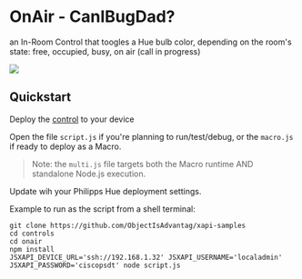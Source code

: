 # OnAir - CanIBugDad?

an In-Room Control that toogles a Hue bulb color, depending on the room's state: free, occupied, busy, on air (call in progress)

![](img/onair_busy.png)



## Quickstart 

Deploy the [control](./onair.xml) to your device

Open the file `script.js` if you're planning to run/test/debug, or the `macro.js` if ready to deploy as a Macro.

> Note: the `multi.js` file targets both the Macro runtime AND standalone Node.js execution.

Update wih your Philipps Hue deployment settings.

Example to run as the script from a shell terminal:

```shell
git clone https://github.com/ObjectIsAdvantag/xapi-samples
cd controls
cd onair
npm install
JSXAPI_DEVICE_URL='ssh://192.168.1.32' JSXAPI_USERNAME='localadmin' JSXAPI_PASSWORD='ciscopsdt' node script.js
```
